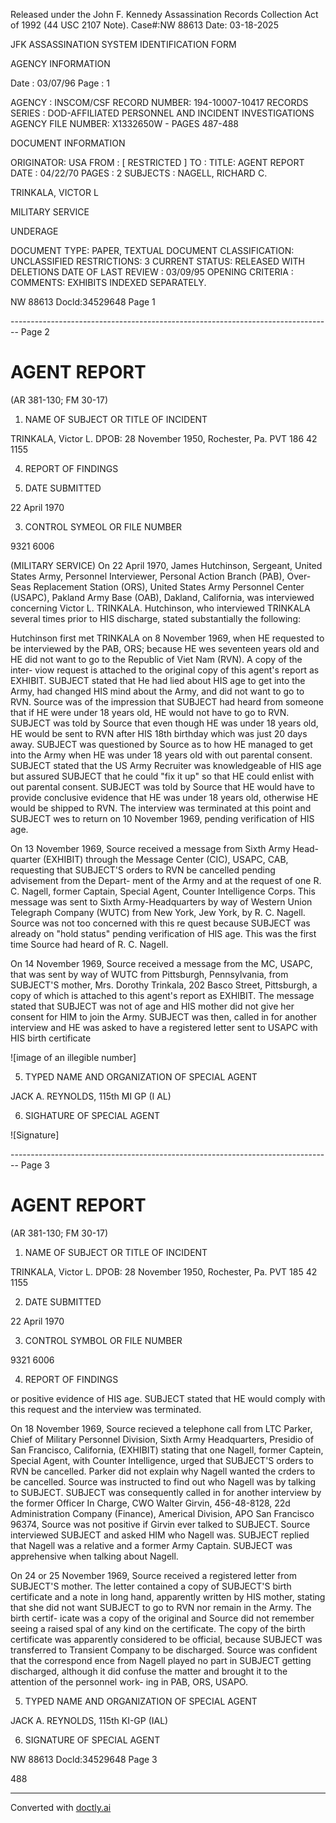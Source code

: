 Released under the John F. Kennedy
Assassination Records Collection Act of
1992 (44 USC 2107 Note). Case#:NW
88613 Date: 03-18-2025

JFK ASSASSINATION SYSTEM
IDENTIFICATION FORM

AGENCY INFORMATION

Date : 03/07/96
Page : 1

AGENCY : INSCOM/CSF
RECORD NUMBER: 194-10007-10417
RECORDS SERIES : DOD-AFFILIATED PERSONNEL AND INCIDENT INVESTIGATIONS
AGENCY FILE NUMBER: X1332650W - PAGES 487-488

DOCUMENT INFORMATION

ORIGINATOR: USA
FROM : [ RESTRICTED ]
TO :
TITLE: AGENT REPORT
DATE : 04/22/70
PAGES : 2
SUBJECTS : NAGELL, RICHARD C.

TRINKALA, VICTOR L

MILITARY SERVICE

UNDERAGE

DOCUMENT TYPE: PAPER, TEXTUAL DOCUMENT
CLASSIFICATION: UNCLASSIFIED
RESTRICTIONS: 3
CURRENT STATUS: RELEASED WITH DELETIONS
DATE OF LAST REVIEW : 03/09/95
OPENING CRITERIA :
COMMENTS: EXHIBITS INDEXED SEPARATELY.

NW 88613 Docld:34529648 Page 1


-------------------------------------------------------------------------------- Page 2

# AGENT REPORT
(AR 381-130; FM 30-17)

1. NAME OF SUBJECT OR TITLE OF INCIDENT

TRINKALA, Victor L.
DPOB: 28 November 1950, Rochester, Pa.
PVT 186 42 1155

4. REPORT OF FINDINGS

2. DATE SUBMITTED

22 April 1970

3. CONTROL SYMEOL OR FILE NUMBER

9321 6006

(MILITARY SERVICE) On 22 April 1970, James Hutchinson, Sergeant,
United States Army, Personnel Interviewer, Personal Action Branch (PAB), Over-
Seas Replacement Station (ORS), United States Army Personnel Center (USAPC),
Pakland Army Base (OAB), Dakland, California, was interviewed concerning
Victor L. TRINKALA. Hutchinson, who interviewed TRINKALA several times prior
to HIS discharge, stated substantially the following:

Hutchinson first met TRINKALA on 8 November 1969, when HE requested
to be interviewed by the PAB, ORS; because HE wes seventeen years old and HE
did not want to go to the Republic of Viet Nam (RVN). A copy of the inter-
viow request is attached to the original copy of this agent's report as
EXHIBIT. SUBJECT stated that He had lied about HIS age to get into the
Army, had changed HIS mind about the Army, and did not want to go to RVN.
Source was of the impression that SUBJECT had heard from someone that if HE
were under 18 years old, HE would not have to go to RVN. SUBJECT was told
by Source that even though HE was under 18 years old, HE would be sent to RVN
after HIS 18th birthday which was just 20 days away. SUBJECT was questioned
by Source as to how HE managed to get into the Army when HE was under 18 years
old with out parental consent. SUBJECT stated that the US Army Recruiter was
knowledgeable of HIS age but assured SUBJECT that he could "fix it up" so that
HE could enlist with out parental consent. SUBJECT was told by Source that HE
would have to provide conclusive evidence that HE was under 18 years old,
otherwise HE would be shipped to RVN. The interview was terminated at this
point and SUBJECT wes to return on 10 November 1969, pending verification of
HIS age.

On 13 November 1969, Source received a message from Sixth Army Head-
quarter (EXHIBIT) through the Message Center (CIC), USAPC, CAB, requesting
that SUBJECT'S orders to RVN be cancelled pending advisement from the Depart-
ment of the Army and at the request of one R. C. Nagell, former Captain,
Special Agent, Counter Intelligence Corps. This message was sent to Sixth
Army-Headquarters by way of Western Union Telegraph Company (WUTC) from New
York, Jew York, by R. C. Nagell. Source was not too concerned with this re
quest because SUBJECT was already on "hold status" pending verification of
HIS age. This was the first time Source had heard of R. C. Nagell.

On 14 November 1969, Source received a message from the MC, USAPC,
that was sent by way of WUTC from Pittsburgh, Pennsylvania, from SUBJECT'S
mother, Mrs. Dorothy Trinkala, 202 Basco Street, Pittsburgh, a copy of which
is attached to this agent's report as EXHIBIT. The message stated that
SUBJECT was not of age and HIS mother did not give her consent for HIM to
join the Army. SUBJECT was then, called in for another interview and HE was
asked to have a registered letter sent to USAPC with HIS birth certificate

![image of an illegible number]

5. TYPED NAME AND ORGANIZATION OF SPECIAL AGENT

JACK A. REYNOLDS, 115th MI GP (I AL)

6. SIGHATURE OF SPECIAL AGENT

![Signature]


-------------------------------------------------------------------------------- Page 3

# AGENT REPORT
(AR 381-130; FM 30-17)

1. NAME OF SUBJECT OR TITLE OF INCIDENT

TRINKALA, Victor L.
DPOB: 28 November 1950, Rochester, Pa.
PVT 185 42 1155

2. DATE SUBMITTED

22 April 1970

3. CONTROL SYMBOL OR FILE NUMBER

9321 6006

4. REPORT OF FINDINGS

or positive evidence of HIS age. SUBJECT stated that HE would comply with this request and the interview was terminated.

On 18 November 1969, Source recieved a telephone call from LTC Parker, Chief of Military Personnel Division, Sixth Army Headquarters, Presidio of San Francisco, California, (EXHIBIT) stating that one Nagell, former Captein, Special Agent, with Counter Intelligence, urged that SUBJECT'S orders to RVN be cancelled. Parker did not explain why Nagell wanted the crders to be cancelled. Source was instructed to find out who Nagell was by talking to SUBJECT. SUBJECT was consequently called in for another interview by the former Officer In Charge, CWO Walter Girvin, 456-48-8128, 22d Administration Company (Finance), Americal Division, APO San Francisco 96374, Source was not positive if Girvin ever talked to SUBJECT. Source interviewed SUBJECT and asked HIM who Nagell was. SUBJECT replied that Nagell was a relative and a former Army Captain. SUBJECT was apprehensive when talking about Nagell.

On 24 or 25 November 1969, Source received a registered letter from SUBJECT'S mother. The letter contained a copy of SUBJECT'S birth certificate and a note in long hand, apparently written by HIS mother, stating that she did not want SUBJECT to go to RVN nor remain in the Army. The birth certif- icate was a copy of the original and Source did not remember seeing a raised spal of any kind on the certificate. The copy of the birth certificate was apparently considered to be official, because SUBJECT was transferred to Transient Company to be discharged. Source was confident that the correspond ence from Nagell played no part in SUBJECT getting discharged, although it did confuse the matter and brought it to the attention of the personnel work- ing in PAB, ORS, USAPO.

5. TYPED NAME AND ORGANIZATION OF SPECIAL AGENT

JACK A. REYNOLDS, 115th KI-GP (IAL)

6. SIGNATURE OF SPECIAL AGENT

NW 88613 Docld:34529648 Page 3

488


---
Converted with [doctly.ai](https://doctly.ai)